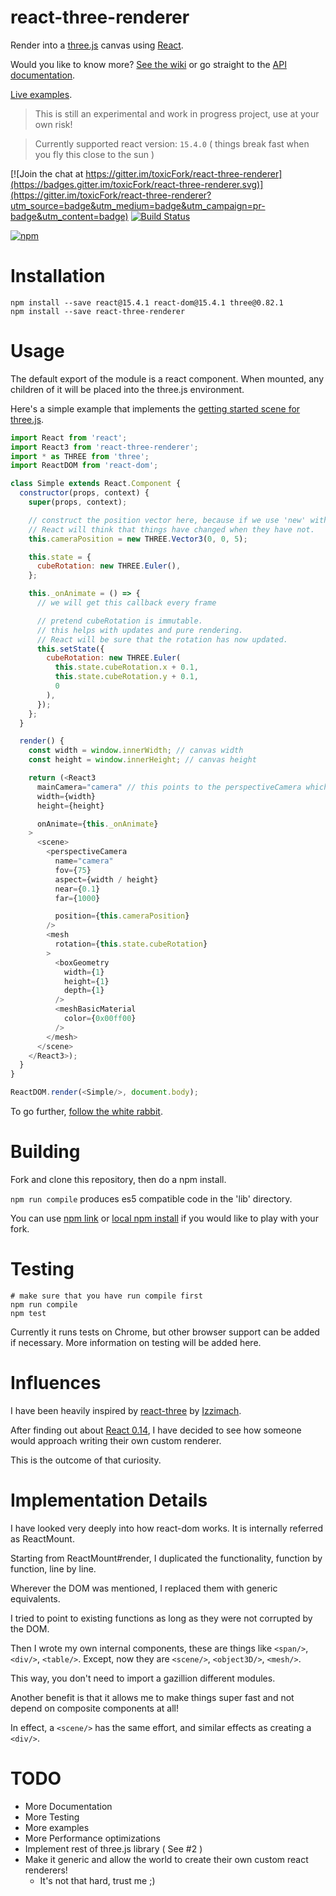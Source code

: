 react-three-renderer
====================

Render into a [three.js](http://threejs.org/) canvas using [React](https://github.com/facebook/react).

Would you like to know more? [See the wiki](https://github.com/toxicFork/react-three-renderer/wiki) or go straight to the [API documentation](https://github.com/toxicFork/react-three-renderer/wiki/API-Reference).

[Live examples](http://toxicfork.github.io/react-three-renderer-example/).

> This is still an experimental and work in progress project, use at your own risk!

> Currently supported react version: `15.4.0` ( things break fast when you fly this close to the sun )

[![Join the chat at https://gitter.im/toxicFork/react-three-renderer](https://badges.gitter.im/toxicFork/react-three-renderer.svg)](https://gitter.im/toxicFork/react-three-renderer?utm_source=badge&utm_medium=badge&utm_campaign=pr-badge&utm_content=badge) [![Build Status](https://travis-ci.org/toxicFork/react-three-renderer.svg)](https://travis-ci.org/toxicFork/react-three-renderer)

[![npm](https://nodei.co/npm/react-three-renderer.svg?downloads=true)](https://nodei.co/npm/react-three-renderer/)

Installation
============

```
npm install --save react@15.4.1 react-dom@15.4.1 three@0.82.1
npm install --save react-three-renderer
```

Usage
=====
The default export of the module is a react component. When mounted, any children of it will be placed into the three.js
environment.

Here's a simple example that implements the [getting started scene for three.js](http://threejs.org/docs/index.html#Manual/Introduction/Creating_a_scene).

```js
import React from 'react';
import React3 from 'react-three-renderer';
import * as THREE from 'three';
import ReactDOM from 'react-dom';

class Simple extends React.Component {
  constructor(props, context) {
    super(props, context);

    // construct the position vector here, because if we use 'new' within render,
    // React will think that things have changed when they have not.
    this.cameraPosition = new THREE.Vector3(0, 0, 5);

    this.state = {
      cubeRotation: new THREE.Euler(),
    };

    this._onAnimate = () => {
      // we will get this callback every frame

      // pretend cubeRotation is immutable.
      // this helps with updates and pure rendering.
      // React will be sure that the rotation has now updated.
      this.setState({
        cubeRotation: new THREE.Euler(
          this.state.cubeRotation.x + 0.1,
          this.state.cubeRotation.y + 0.1,
          0
        ),
      });
    };
  }

  render() {
    const width = window.innerWidth; // canvas width
    const height = window.innerHeight; // canvas height

    return (<React3
      mainCamera="camera" // this points to the perspectiveCamera which has the name set to "camera" below
      width={width}
      height={height}

      onAnimate={this._onAnimate}
    >
      <scene>
        <perspectiveCamera
          name="camera"
          fov={75}
          aspect={width / height}
          near={0.1}
          far={1000}

          position={this.cameraPosition}
        />
        <mesh
          rotation={this.state.cubeRotation}
        >
          <boxGeometry
            width={1}
            height={1}
            depth={1}
          />
          <meshBasicMaterial
            color={0x00ff00}
          />
        </mesh>
      </scene>
    </React3>);
  }
}

ReactDOM.render(<Simple/>, document.body);
```

To go further, [follow the white rabbit](https://github.com/toxicFork/react-three-renderer/wiki/Entry-Point).

Building
========

Fork and clone this repository, then do a npm install.

``` npm run compile ``` produces es5 compatible code in the 'lib' directory.

You can use [npm link](https://docs.npmjs.com/cli/link) or [local npm install](http://stackoverflow.com/questions/8088795/installing-a-local-module-using-npm) if you would like to play with your fork.

Testing
=======

```
# make sure that you have run compile first
npm run compile
npm test
```

Currently it runs tests on Chrome, but other browser support can be added if necessary.
More information on testing will be added here.

Influences
==========

I have been heavily inspired by [react-three](https://github.com/Izzimach/react-three) by [Izzimach](https://github.com/Izzimach/).

After finding out about [React 0.14](https://facebook.github.io/react/blog/2015/10/07/react-v0.14.html), I have decided to see how someone would approach writing their own custom renderer.

This is the outcome of that curiosity.

Implementation Details
======================

I have looked very deeply into how react-dom works. It is internally referred as ReactMount.

Starting from ReactMount#render, I duplicated the functionality, function by function, line by line.

Wherever the DOM was mentioned, I replaced them with generic equivalents.

I tried to point to existing functions as long as they were not corrupted by the DOM.

Then I wrote my own internal components, these are things like ``` <span/> ```, ``` <div/> ```, ``` <table/> ```. Except, now they are  ``` <scene/> ```, ``` <object3D/> ```, ``` <mesh/> ```.

This way, you don't need to import a gazillion different modules.

Another benefit is that it allows me to make things super fast and not depend on composite components at all! 

In effect, a ``` <scene/> ``` has the same effort, and similar effects as creating a  ``` <div/> ```. 

TODO
====
- More Documentation
- More Testing
- More examples
- More Performance optimizations
- Implement rest of three.js library ( See #2 )
- Make it generic and allow the world to create their own custom react renderers!
    - It's not that hard, trust me ;)

